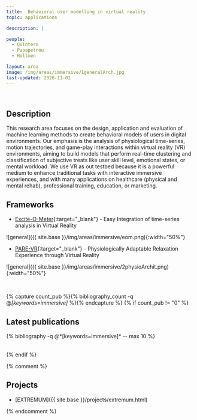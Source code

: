 ```yaml
---
title:  Behavioral user modelling in virtual reality
topic: applications

description: |

people:
  - Quintero
  - Papapetrou
  - Hollmen

layout: area
image: /img/areas/immersive/1generalArch.jpg
last-updated: 2020-11-01
---
```


<br>

## Description

This research area focuses on the design, application and evaluation of machine learning methods to create behavioral models of users in digital environments. Our emphasis is the analysis of physiological time-series, motion trajectories, and game-play interactions within virtual reality (VR) environments, aiming to build models that perform real-time clustering and classification of subjective treats like user skill level, emotional states, or mental workload. We use VR as out testbed because it is a powerful medium to enhance traditional tasks with interactive immersive experiences, and with many applications on healthcare (physical and mental rehab), professional training, education, or marketing. 

<!-- The general **framework** comprises six building blocks and involves the use of **time-series analysis** and **reinforcement learning**:

![general]({{ site.base }}/img/areas/immersive/1generalArch.jpg){:width="70%"}  -->

## Frameworks

- [Excite-O-Meter](https://github.com/luiseduve/exciteometer){:target="_blank"} - Easy Integration of time-series analysis in Virtual Reality

![general]({{ site.base }}/img/areas/immersive/eom.png){:width="50%"}

- [PARE-VR](https://github.com/luiseduve/pare-vr){:target="_blank"} - Physiologically Adaptable Relaxation Experience through Virtual Reality

![general]({{ site.base }}/img/areas/immersive/2physioArchit.png){:width="50%"}

<br>

{% capture count_pub %}{% bibliography_count -q @*[keywords=immersive]* %}{% endcapture %}
{% if count_pub != "0" %}
<br>

## Latest publications

<div class="publications">
    <table class="table">
        <tbody>
        <tr>
          {% bibliography -q @*[keywords=immersive]*  -- max 10 %}
        </tr>
        </tbody>
    </table>
</div>
{% endif %}
 
 <br>
 
{% comment %}
## Projects

- [EXTREMUM]({{ site.base }}/projects/extremum.html)

{% endcomment %}
<br>
